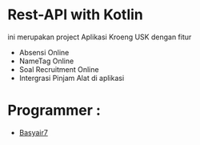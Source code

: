 # Rest-API with Kotlin
ini merupakan project Aplikasi Kroeng USK dengan fitur
- Absensi Online
- NameTag Online
- Soal Recruitment Online
- Intergrasi Pinjam Alat di aplikasi

# Programmer :
- <a href="https://github.com/basyair7">Basyair7</a>
